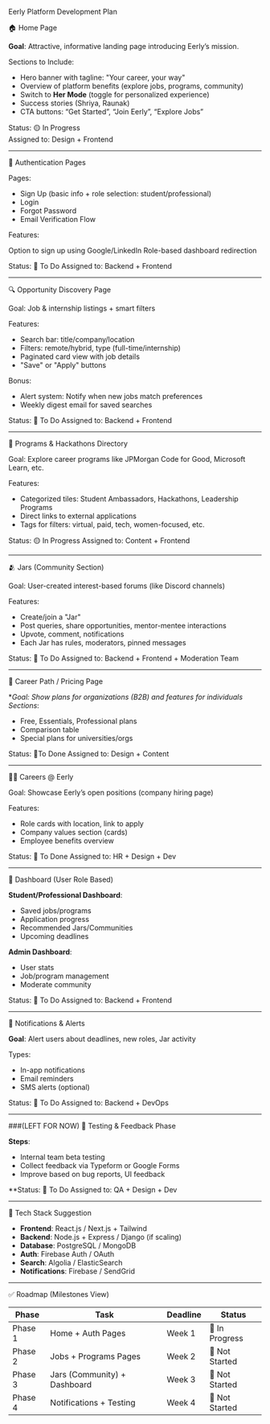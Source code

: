 Eerly Platform Development Plan 

🏠 Home Page

**Goal**: Attractive, informative landing page introducing Eerly’s mission.

Sections to Include:

* Hero banner with tagline: "Your career, your way"
* Overview of platform benefits (explore jobs, programs, community)
* Switch to **Her Mode** (toggle for personalized experience)
* Success stories (Shriya, Raunak)
* CTA buttons: “Get Started”, “Join Eerly”, “Explore Jobs”

Status: 🟡 In Progress<br>
Assigned to: Design + Frontend

---

👤 Authentication Pages

Pages:

* Sign Up (basic info + role selection: student/professional)
* Login
* Forgot Password
* Email Verification Flow

Features:

Option to sign up using Google/LinkedIn
Role-based dashboard redirection

Status: 🔴 To Do
Assigned to: Backend + Frontend

---

🔍 Opportunity Discovery Page

Goal: Job & internship listings + smart filters

Features:

* Search bar: title/company/location
* Filters: remote/hybrid, type (full-time/internship)
* Paginated card view with job details
* "Save" or "Apply" buttons

Bonus:

* Alert system: Notify when new jobs match preferences
* Weekly digest email for saved searches

Status: 🔴 To Do
Assigned to: Backend + Frontend

---

🎯 Programs & Hackathons Directory

Goal: Explore career programs like JPMorgan Code for Good, Microsoft Learn, etc.

Features:

* Categorized tiles: Student Ambassadors, Hackathons, Leadership Programs
* Direct links to external applications
* Tags for filters: virtual, paid, tech, women-focused, etc.

Status: 🟡 In Progress
Assigned to: Content + Frontend

---

🫂 Jars (Community Section)

Goal: User-created interest-based forums (like Discord channels)

Features:

* Create/join a "Jar"
* Post queries, share opportunities, mentor-mentee interactions
* Upvote, comment, notifications
* Each Jar has rules, moderators, pinned messages

Status: 🔴 To Do
Assigned to: Backend + Frontend + Moderation Team

---

💼 Career Path / Pricing Page

**Goal: Show plans for organizations (B2B) and features for individuals
*Sections**:

* Free, Essentials, Professional plans
* Comparison table
* Special plans for universities/orgs

Status: 🛑To Done
Assigned to: Design + Content

---

 🧑‍💼 Careers @ Eerly

Goal: Showcase Eerly’s open positions (company hiring page)

Features:

* Role cards with location, link to apply
* Company values section (cards)
* Employee benefits overview

Status: 🛑 To Done
Assigned to: HR + Design + Dev

---

 🧭 Dashboard (User Role Based)

**Student/Professional Dashboard**:

* Saved jobs/programs
* Application progress
* Recommended Jars/Communities
* Upcoming deadlines

**Admin Dashboard**:

* User stats
* Job/program management
* Moderate community

Status: 🔴 To Do
Assigned to: Backend + Frontend

---

 📢 Notifications & Alerts

**Goal**: Alert users about deadlines, new roles, Jar activity

Types:

* In-app notifications
* Email reminders
* SMS alerts (optional)

Status: 🔴 To Do
Assigned to: Backend + DevOps

---

###(LEFT FOR NOW) 🧪 Testing & Feedback Phase

**Steps**:

* Internal team beta testing
* Collect feedback via Typeform or Google Forms
* Improve based on bug reports, UI feedback

**Status: 🔴 To Do
Assigned to: QA + Design + Dev

---

🧩 Tech Stack Suggestion

* **Frontend**: React.js / Next.js + Tailwind
* **Backend**: Node.js + Express / Django (if scaling)
* **Database**: PostgreSQL / MongoDB
* **Auth**: Firebase Auth / OAuth
* **Search**: Algolia / ElasticSearch
* **Notifications**: Firebase / SendGrid

---

✅ Roadmap (Milestones View)

| Phase   | Task                         | Deadline | Status         |
| ------- | ---------------------------- | -------- | -------------- |
| Phase 1 | Home + Auth Pages            | Week 1   | 🔄 In Progress |
| Phase 2 | Jobs + Programs Pages        | Week 2   | 🔴 Not Started |
| Phase 3 | Jars (Community) + Dashboard | Week 3   | 🔴 Not Started |
| Phase 4 | Notifications + Testing      | Week 4   | 🔴 Not Started |

